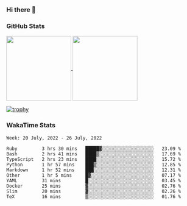 ### Hi there 👋

### GitHub Stats

<a href="https://github.com/anuraghazra/github-readme-stats">
  <img align="center" height="170px" src="https://github-readme-stats.vercel.app/api/top-langs/?username=tksfjt1024&layout=compact&count_private=true&show_icons=true&show_icons=true&theme=graywhite" />
</a>
<a href="https://github.com/anuraghazra/github-readme-stats">
  <img align="center" height="170px" src="https://github-readme-stats.vercel.app/api?username=tksfjt1024&count_private=true&show_icons=true&show_icons=true&theme=graywhite" />
</a>

[![trophy](https://github-profile-trophy.vercel.app/?username=tksfjt1024)](https://github.com/ryo-ma/github-profile-trophy)

### WakaTime Stats

<!--START_SECTION:waka-->
```text
Week: 20 July, 2022 - 26 July, 2022

Ruby         3 hrs 30 mins   █████▓░░░░░░░░░░░░░░░░░░░   23.09 % 
Bash         2 hrs 41 mins   ████▒░░░░░░░░░░░░░░░░░░░░   17.69 % 
TypeScript   2 hrs 23 mins   ████░░░░░░░░░░░░░░░░░░░░░   15.72 % 
Python       1 hr 57 mins    ███▒░░░░░░░░░░░░░░░░░░░░░   12.85 % 
Markdown     1 hr 52 mins    ███░░░░░░░░░░░░░░░░░░░░░░   12.31 % 
Other        1 hr 5 mins     █▓░░░░░░░░░░░░░░░░░░░░░░░   07.17 % 
YAML         31 mins         █░░░░░░░░░░░░░░░░░░░░░░░░   03.45 % 
Docker       25 mins         ▓░░░░░░░░░░░░░░░░░░░░░░░░   02.76 % 
Slim         20 mins         ▓░░░░░░░░░░░░░░░░░░░░░░░░   02.26 % 
TeX          16 mins         ▒░░░░░░░░░░░░░░░░░░░░░░░░   01.76 % 
```
<!--END_SECTION:waka-->

